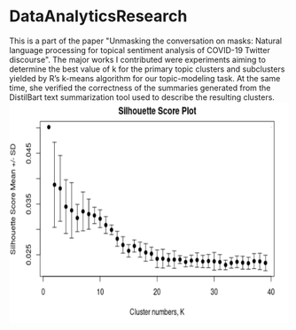 # DataAnalyticsResearch

This is a part of the paper "Unmasking the conversation on masks: Natural language processing for
topical sentiment analysis of COVID-19 Twitter discourse". The major works I contributed were experiments aiming to determine the best value of k for the primary topic clusters and subclusters yielded by R’s k-means algorithm for our topic-modeling task. At the same time, she verified the correctness of the summaries generated from the DistilBart text summarization tool used to describe the resulting clusters.
<img src="Figure4inblog.png" height="400">
